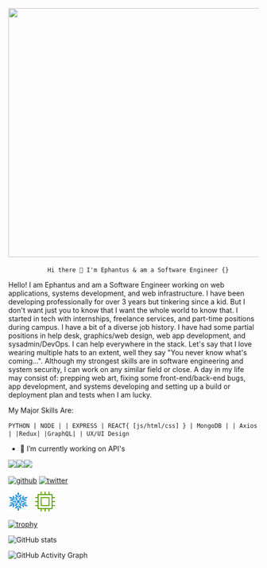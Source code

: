 <img src="https://github.com/devephy/devephy/blob/main/Developer.gif" width="1200" height="500" />

               Hi there 👋 I'm Ephantus & am a Software Engineer {}  

Hello! I am Ephantus and am a Software Engineer working on web applications, systems development, and web
infrastructure. I have been developing professionally for over 3 years but tinkering since a kid. But I don't want
just you to know that I want the whole world to know that.
I started in tech with internships, freelance services, and part-time positions during campus.
I have a bit of a diverse job history. I have had some partial positions in help desk, graphics/web design, web
app development, and sysadmin/DevOps. I can help everywhere in the stack. Let's say that I love wearing
multiple hats to an extent, well they say "You never know what's coming...".
Although my strongest skills are in software engineering and system security, I can work on any similar field or
close.
A day in my life may consist of: prepping web art, fixing some front-end/back-end bugs, app development, and
systems developing and setting up a build or deployment plan and tests when I am lucky.

My Major Skills Are:

    PYTHON | NODE | | EXPRESS | REACT{ [js/html/css] } | MongoDB | | Axios | |Redux| |GraphQL| | UX/UI Design

- 🔭 I’m currently working on API's 

<img src="https://github.com/devephy/devephy/blob/main/UIDesigners.gif" width="256" /><img src="https://github.com/devephy/devephy/blob/main/Success.gif" width="256" /><img src="https://github.com/devephy/devephy/blob/main/giphy4.gif" width="256" />





[<img src='https://cdn.jsdelivr.net/npm/simple-icons@3.0.1/icons/github.svg' alt='github' height='40'>](https://github.com/devephy)  [<img src='https://cdn.jsdelivr.net/npm/simple-icons@3.0.1/icons/twitter.svg' alt='twitter' height='40'>](https://twitter.com/Ephantuz254)  

<a href='https://archiveprogram.github.com/'><img src='https://raw.githubusercontent.com/acervenky/animated-github-badges/master/assets/acbadge.gif' width='40' height='40'></a> <a href='https://docs.github.com/en/developers'><img src='https://raw.githubusercontent.com/acervenky/animated-github-badges/master/assets/devbadge.gif' width='40' height='40'></a> 

[![trophy](https://github-profile-trophy.vercel.app/?username=devephy)](https://github.com/ryo-ma/github-profile-trophy)

![GitHub stats](https://github-readme-stats.vercel.app/api?username=devephy&show_icons=true)  

![GitHub Activity Graph](https://activity-graph.herokuapp.com/graph?username=devephy)  


